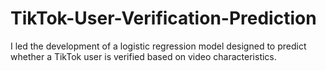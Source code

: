 # TikTok-User-Verification-Prediction
I led the development of a logistic regression model designed to predict whether a TikTok user is verified based on video characteristics.
